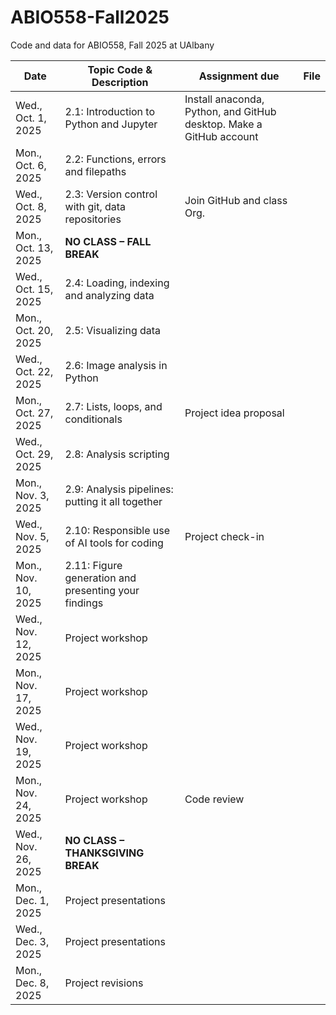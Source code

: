 # ABIO558-Fall2025
Code and data for ABIO558, Fall 2025 at UAlbany

| Date               | Topic Code & Description                                | Assignment due | File |
|--------------------|---------------------------------------------------------|-------------|------|
| Wed., Oct. 1, 2025 | 2.1: Introduction to Python and Jupyter                 |Install anaconda, Python, and GitHub desktop. Make a GitHub account           |      |
| Mon., Oct. 6, 2025 | 2.2: Functions, errors and filepaths                    |             |      |
| Wed., Oct. 8, 2025 | 2.3: Version control with git, data repositories        |Join GitHub and class Org.             |      |
| Mon., Oct. 13, 2025| **NO CLASS – FALL BREAK**                               |             |      |
| Wed., Oct. 15, 2025| 2.4: Loading, indexing and analyzing data               |             |      |
| Mon., Oct. 20, 2025| 2.5: Visualizing data                                   |             |      |
| Wed., Oct. 22, 2025| 2.6: Image analysis in Python                           |             |      |
| Mon., Oct. 27, 2025| 2.7: Lists, loops, and conditionals                     |Project idea proposal   |      |
| Wed., Oct. 29, 2025| 2.8: Analysis scripting                                 |             |      |
| Mon., Nov. 3, 2025 | 2.9: Analysis pipelines: putting it all together        |             |      |
| Wed., Nov. 5, 2025 | 2.10: Responsible use of AI tools for coding            |Project check-in |      |
| Mon., Nov. 10, 2025| 2.11: Figure generation and presenting your findings    |             |      |
| Wed., Nov. 12, 2025| Project workshop                                        |             |      |
| Mon., Nov. 17, 2025| Project workshop                                        |             |      |
| Wed., Nov. 19, 2025| Project workshop                                        |             |      |
| Mon., Nov. 24, 2025| Project workshop                                        |Code review  |      |
| Wed., Nov. 26, 2025| **NO CLASS – THANKSGIVING BREAK**                       |             |      |
| Mon., Dec. 1, 2025 | Project presentations                                   |             |      |
| Wed., Dec. 3, 2025 | Project presentations                                   |             |      |
| Mon., Dec. 8, 2025 | Project revisions                                       |             |      |
